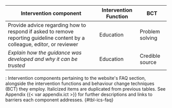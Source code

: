 | Intervention component                                                                                                     | Intervention Function | BCT                                    |
|---------------------------------|-------------------|---------------------|
| Provide advice regarding how to respond if asked to remove reporting guideline content by a colleague, editor, or reviewer | Education             | Problem solving                        |
| *Explain how the guidance was developed and why it can be trusted*                                                         | Education             | Credible source                        |

: Intervention components pertaining to the website's FAQ section, alongside the intervention functions and behaviour change techniques (BCT) they employ. Italicized items are duplicated from previous tables. See Appendix {{< var appendix.ict >}} for further descriptions and links to barriers each component addresses. {#tbl-ics-faq}

<!--
2 (1)
-->
<!-- | Ensure guidelines and tools are open access                                                                                | Enablement            | Restructuring the physical environment | -->
